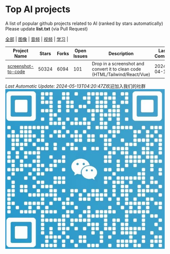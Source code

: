 # Top AI projects
A list of popular github projects related to AI (ranked by stars automatically)
Please update **list.txt** (via Pull Request)

<a href="./README.md">全部</a> |   <a href="./READMEpicture.md">图像</a> |   <a href="./READMEaudio.md">音频</a> | <a href="./READMEvideo.md">视频</a> | <a href="./READMElearn.md">学习</a> | 

| Project Name | Stars | Forks | Open Issues | Description | Last Commit |
| ------------ | ----- | ----- | ----------- | ----------- | ----------- |
| [screenshot-to-code](https://github.com/abi/screenshot-to-code) | 50324 | 6094 | 101 | Drop in a screenshot and convert it to clean code (HTML/Tailwind/React/Vue) | 2024-04-18 |

*Last Automatic Update: 2024-05-13T04:20:47Z*欢迎加入我们的社群 ![](https://raw.githubusercontent.com/mouuii/picture/master/weichat.jpg) 